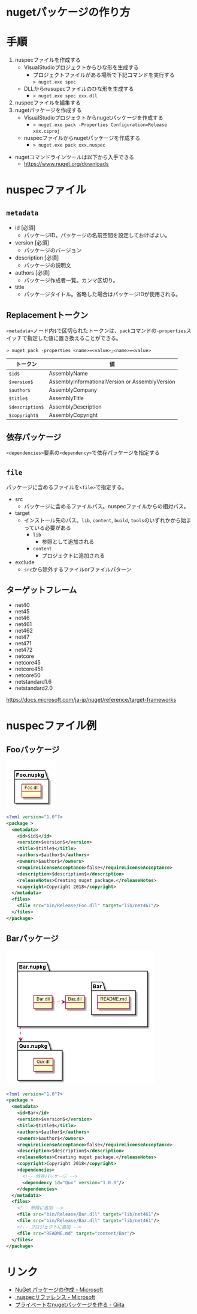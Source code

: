 # nugetパッケージの作り方

# 手順

1. nuspecファイルを作成する
    - VisualStudioプロジェクトからひな形を生成する
        - プロジェクトファイルがある場所で下記コマンドを実行する  
          `> nuget.exe spec`
    - DLLからnusupecファイルのひな形を生成する
        - `> nuget.exe spec xxx.dll`
1. nuspecファイルを編集する
1. nugetパッケージを作成する
    - VisualStudioプロジェクトからnugetパッケージを作成する
        - `> nuget.exe pack -Properties Configuration=Release xxx.csproj`
    - nuspecファイルからnugetパッケージを作成する
        - `> nuget.exe pack xxx.nuspec`

- nugetコマンドラインツールは以下から入手できる
    - https://www.nuget.org/downloads

# nuspecファイル

## `metadata`

- id [必須]
  - パッケージID。パッケージの名前空間を設定しておけばよい。
- version [必須]
  - パッケージのバージョン
- description [必須]
  - パッケージの説明文
- authors [必須]
  - パッケージ作成者一覧。カンマ区切り。
- title
  - パッケージタイトル。省略した場合はパッケージIDが使用される。

## Replacementトークン

`<metadata>`ノード内`$`で区切られたトークンは、`pack`コマンドの`-properties`スイッチで指定した値に置き換えることができる。

`> nuget pack -properties <name>=<value>;<name>=<value>`

|トークン|値|
|---|---|
|`$id$`|AssemblyName|
|`$version$`|AssemblyInformationalVersion or AssemblyVersion|
|`$author$`|AssemblyCompany|
|`$title$`|AssemblyTitle|
|`$description$`|AssemblyDescription|
|`$copyright$`|AssemblyCopyright|

## 依存パッケージ

`<dependencies>`要素の`<dependency>`で依存パッケージを指定する

## `file`

パッケージに含めるファイルを`<file>`で指定する。

- src
  - パッケージに含めるファイルパス。nuspecファイルからの相対パス。
- target
  - インストール先のパス。`lib`, `content`, `build`, `tools`のいずれかから始まっている必要がある
    - `lib`
      - 参照として追加される
    - `content`
      - プロジェクトに追加される
- exclude
  - `src`から除外するファイルorファイルパターン

## ターゲットフレーム

- net40
- net45
- net46
- net461
- net462
- net47
- net471
- net472
- netcore
- netcore45
- netcore451
- netcore50
- netstandard1.6
- netstandard2.0

https://docs.microsoft.com/ja-jp/nuget/reference/target-frameworks


# nuspecファイル例

## Fooパッケージ

![](images/foonupkg.png)

```xml
<?xml version="1.0"?>
<package >
  <metadata>
    <id>$id$</id>
    <version>$version$</version>
    <title>$title$</title>
    <authors>$author$</authors>
    <owners>$author$</owners>
    <requireLicenseAcceptance>false</requireLicenseAcceptance>
    <description>$description$</description>
    <releaseNotes>Creating nuget package.</releaseNotes>
    <copyright>Copyright 2018</copyright>
  </metadata>
  <files>
    <file src="bin/Release/Foo.dll" target="lib/net461"/>
  </files>
</package>
```

## Barパッケージ

![](images/barnupkg.png)

```xml
<?xml version="1.0"?>
<package >
  <metadata>
    <id>Bar</id>
    <version>$version$</version>
    <title>$title$</title>
    <authors>$author$</authors>
    <owners>$author$</owners>
    <requireLicenseAcceptance>false</requireLicenseAcceptance>
    <description>$description$</description>
    <releaseNotes>Creating nuget package.</releaseNotes>
    <copyright>Copyright 2018</copyright>
    <dependencies>
      <!-- 依存パッケージ -->
      <dependency id="Qux" version="1.0.0"/>
    </dependencies>
  </metadata>
  <files>
    <!-- 参照に追加 -->
    <file src="bin/Release/Bar.dll" target="lib/net461"/>
    <file src="bin/Release/Baz.dll" target="lib/net461"/>
    <!-- プロジェクトに追加 -->
    <file src="README.md" target="content/Bar"/>
  </files>
</package>
```

# リンク

- [NuGet パッケージの作成 - Microsoft](https://docs.microsoft.com/ja-jp/nuget/create-packages/creating-a-package)
- [.nuspecリファレンス - Microsoft](https://docs.microsoft.com/ja-jp/nuget/reference/nuspec)
- [プライベートなnugetパッケージを作る - Qiita](https://qiita.com/Temarin/items/f8847bf787c161e874e6)
